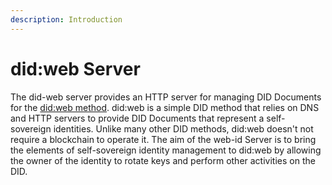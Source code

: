 ```yaml
---
description: Introduction
---
```


# did:web Server

The did-web server provides an HTTP server for managing DID Documents for the [did:web method](https://w3c-ccg.github.io/did-method-web/). did:web is a simple DID method that relies on DNS and HTTP servers to provide DID Documents that represent a self-sovereign identities. Unlike many other DID methods, did:web doesn't not require a blockchain to operate it. The aim of the web-id Server is to bring the elements of self-sovereign identity management to did:web by allowing the owner of the identity to rotate keys and perform other activities on the DID.

